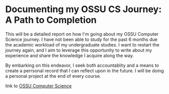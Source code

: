 # Documenting my OSSU CS Journey: A Path to Completion 

This will be a detailed report on how I'm going about my OSSU Computer Science journey. I have not been able to study for the past 6 months due the academic workload of my undergraduate studies. I want to restart the journey again, and I aim to leverage this opportunity to write about my experience and share the knowledge I acquire along the way. 

By embarking on this endeavor, I seek both accountablity and a means to create a perrsonal record that I can reflect upon in the future. I will be doing a personal project at the end of every course.

link to [OSSU Computer Science](https://www.github.com/ossu/computer-science)
